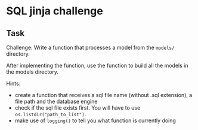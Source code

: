 # SQL jinja challenge 


## Task 

Challenge: Write a function that processes a model from the `models/` directory. 

After implementing the function, use the function to build all the models in the models directory. 

Hints: 
- create a function that receives a sql file name (without .sql extension), a file path and the database engine 
- check if the sql file exists first. You will have to use `os.listdir("path_to_list")`.
- make use of `logging()` to tell you what function is currently doing 

